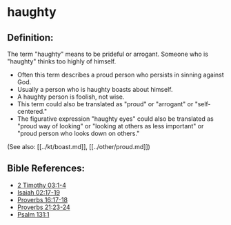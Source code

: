 # haughty #

## Definition: ##

The term "haughty" means to be prideful or arrogant. Someone who is "haughty" thinks too highly of himself.

* Often this term describes a proud person who persists in sinning against God.
* Usually a person who is haughty boasts about himself.
* A haughty person is foolish, not wise.
* This term could also be translated as "proud" or "arrogant" or "self-centered."
* The figurative expression "haughty eyes" could also be translated as "proud way of looking" or "looking at others as less important" or "proud person who looks down on others."

(See also: [[../kt/boast.md]], [[../other/proud.md]])

## Bible References: ##

* [2 Timothy 03:1-4](en/tn/2ti/help/03/01)
* [Isaiah 02:17-19](en/tn/isa/help/02/17)
* [Proverbs 16:17-18](en/tn/pro/help/16/17)
* [Proverbs 21:23-24](en/tn/pro/help/21/23)
* [Psalm 131:1](en/tn/psa/help/131/01)